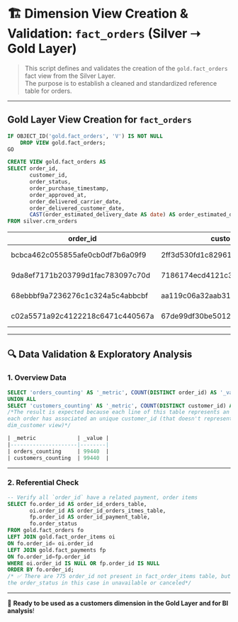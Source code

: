 # 🏗️ Dimension View Creation & Validation: `fact_orders` (Silver ➝ Gold Layer)

> This script defines and validates the creation of the `gold.fact_orders` fact view from the Silver Layer.  
> The purpose is to establish a cleaned and standardized reference table for orders.

---

## Gold Layer View Creation for `fact_orders`
```sql
IF OBJECT_ID('gold.fact_orders', 'V') IS NOT NULL
    DROP VIEW gold.fact_orders;
GO

CREATE VIEW gold.fact_orders AS
SELECT order_id,
	   customer_id,
	   order_status,
	   order_purchase_timestamp,
	   order_approved_at,
	   order_delivered_carrier_date,
	   order_delivered_customer_date,
	   CAST(order_estimated_delivery_date AS date) AS order_estimated_delivery_date
FROM silver.crm_orders
```

| order_id                             | customer_id                     | order_status | order_purchase_timestamp  | order_approved_at         | order_delivered_carrier_date | order_delivered_customer_date | order_estimated_delivery_date |
|-------------------------------------|----------------------------------|--------------|---------------------------|---------------------------|------------------------------|-------------------------------|-------------------------------|
| bcbca462c055855afe0cb0df7b6a09f9    | 2ff3d530fd1c82961515acd088731097 | delivered    | 2018-03-12 17:26:02.000   | 2018-03-12 17:35:54.000   | 2018-03-13 23:12:23.000      | 2018-04-13 14:56:36.000       | 2018-04-03                    |
| 9da8ef7171b203799d1fac783097c70d    | 7186174ecd4121c35219e1874fc4eb48 | delivered    | 2018-06-04 20:07:58.000   | 2018-06-05 20:12:17.000   | 2018-06-06 14:41:00.000      | 2018-06-13 15:08:58.000       | 2018-07-11                    |
| 68ebbbf9a7236276c1c324a5c4abbcbf    | aa119c06a32aab3118de467432757566 | delivered    | 2017-10-16 01:53:47.000   | 2017-10-16 02:07:35.000   | 2017-10-16 21:13:04.000      | 2017-10-25 18:49:59.000       | 2017-11-03                    |
| c02a5571a92c4122218c6471c440567a    | 67de99df30be5012ce8bfd6501f3c8b4 | delivered    | 2017-07-26 08:58:54.000   | 2017-07-26 09:05:16.000   | 2017-07-26 14:32:55.000      | 2017-08-03 20:32:46.000       | 2017-08-17                    |

---

## 🔍 Data Validation & Exploratory Analysis

### 1. Overview Data
```sql
SELECT 'orders_counting' AS '_metric', COUNT(DISTINCT order_id) AS '_value' FROM gold.fact_orders
UNION ALL
SELECT 'customers_counting' AS '_metric', COUNT(DISTINCT customer_id) AS '_value' FROM gold.fact_orders
/*The result is expected because each line of this table represents an unique order.The 2 values match because
each order has associated an unique customer_id (that doesn't represent the customer but only the relation with
dim_customer view)*/

| _metric             | _value |
|---------------------|--------|
| orders_counting     | 99440  |
| customers_counting  | 99440  |

```
---

### 2. Referential Check
```sql
-- Verify all `order_id` have a related payment, order items
SELECT fo.order_id AS order_id_orders_table,
	   oi.order_id AS order_id_orders_itmes_table,
	   fp.order_id AS order_id_payment_table,
	   fo.order_status
FROM gold.fact_orders fo
LEFT JOIN gold.fact_order_items oi
ON fo.order_id= oi.order_id
LEFT JOIN gold.fact_payments fp
ON fo.order_id=fp.order_id
WHERE oi.order_id IS NULL OR fp.order_id IS NULL
ORDER BY fo.order_id;
/* ✅ There are 775 order_id not present in fact_order_items table, but it is correct since
the order_status in this case in unavailable or canceled*/
```
---


📌 **Ready to be used as a customers dimension in the Gold Layer and for BI analysis**!



